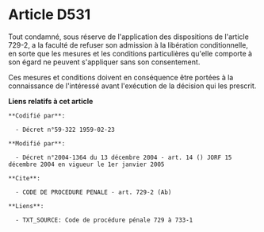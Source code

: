 # Article D531

Tout condamné, sous réserve de l'application des dispositions de l'article 729-2, a la faculté de refuser son admission à la
libération conditionnelle, en sorte que les mesures et les conditions particulières qu'elle comporte à son égard ne peuvent
s'appliquer sans son consentement.

Ces mesures et conditions doivent en conséquence être portées à la connaissance de l'intéressé avant l'exécution de la
décision qui les prescrit.

**Liens relatifs à cet article**

	**Codifié par**:

	  - Décret n°59-322 1959-02-23

	**Modifié par**:

	  - Décret n°2004-1364 du 13 décembre 2004 - art. 14 () JORF 15 décembre 2004 en vigueur le 1er janvier 2005

	**Cite**:

	  - CODE DE PROCEDURE PENALE - art. 729-2 (Ab)

	**Liens**:

	  - TXT_SOURCE: Code de procédure pénale 729 à 733-1
